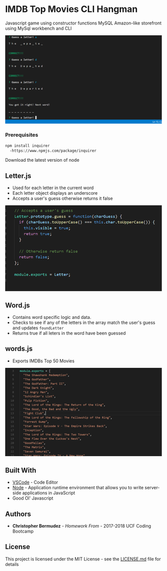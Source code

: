 # IMDB Top Movies CLI Hangman
Javascript game using constructor functions MySQL Amazon-like storefront using MySql workbench and CLI

 ![Screenshot](guess.png)


### Prerequisites
```
npm install inquirer
  -https://www.npmjs.com/package/inquirer
```
Download the latest version of node

## Letter.js

- Used for each letter in the current word
- Each letter object displays an underscore
- Accepts a user's guess otherwise returns it false

 ![Screenshot](accept.png)


## Word.js

- Contains word specific logic and data.
- Checks to see if any of the letters in the array match the user's guess and updates `foundLetter`
- Returns true if all leters in the word have been guessed

## words.js

- Exports IMDBs Top 50 Movies

 ![Screenshot](movies.png)

## Built With

* [VSCode](http://www.dropwizard.io/1.0.2/docs/) - Code Editor
* [Node](https://nodejs.org/en/) - Application runtime environment that allows you to write server-side applications in JavaScript
* Good Ol' Javascript


## Authors

* **Christopher Bermudez** - *Homework From* - 2017-2018 UCF Coding Bootcamp

## License

This project is licensed under the MIT License - see the [LICENSE.md](LICENSE.md) file for details

